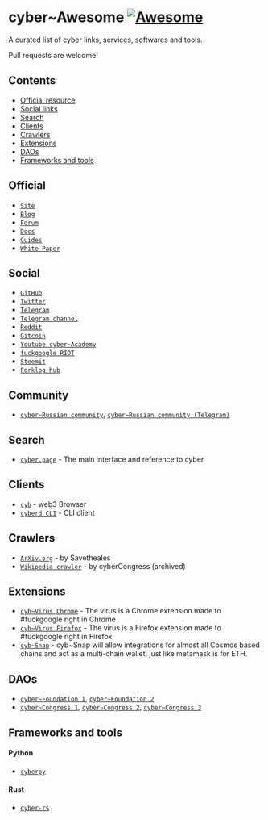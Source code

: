 # cyber~Awesome [![Awesome](https://awesome.re/badge.svg)](https://awesome.re)

A curated list of cyber links, services, softwares and tools.

Pull requests are welcome!

## Contents

- [Official resource](#official)
- [Social links](#social)
- [Search](#search)
- [Clients](#clients)
- [Crawlers](#crawlers)
- [Extensions](#extensions)
- [DAOs](#daos)
- [Frameworks and tools](#frameworks-and-tools)

## Official

- [`Site`](https://cybercongress.ai/)
- [`Blog`](https://cybercongress.ai/post)
- [`Forum`](http://ai.cybercongress.ai/)
- [`Docs`](https://cybercongress.ai/docs/cyberd/cyberd/)
- [`Guides`](https://github.com/cybercongress/congress/blob/master/ecosystem/Cyber%20Homestead%20doc.md)
- [`White Paper`](https://ipfs.io/ipfs/QmPjbx76LycfzSSWMcnni6YVvV3UNhTrYzyPMuiA9UQM3x)

## Social

- [`GitHub`](https://github.com/cybercongress)
- [`Twitter`](https://twitter.com/cyber_devs)
- [`Telegram`](https://t.me/fuckgoogle)
- [`Telegram channel`](https://t.me/cybercongress)
- [`Reddit`](https://www.reddit.com/r/cybercongress/)
- [`Gitcoin`](https://gitcoin.co/profile/cybercongress)
- [`Youtube cyber~Academy`](https://www.youtube.com/channel/UCXgkFmGLhUcXSTp6d4cWEvg/featured)
- [`fuckgoogle RIOT`](https://riot.im/app/#/room/#fuckgoogle:matrix.org)
- [`Steemit`](https://steemit.com/@cybercongress)
- [`Forklog hub`](https://hub.forklog.com/companies/cyber/)

## Community

- [`cyber~Russian community`](https://cyber.cipherdogs.net/), [`cyber~Russian community (Telegram)`](https://t.me/cyber_russian_community)

## Search

- [`cyber.page`](https://cyber.page/) - The main interface and reference to cyber

## Clients

- [`cyb`](https://cyb.ai/) - web3 Browser
- [`cyberd CLI`](https://github.com/cybercongress/go-cyber/blob/master/docs/ultimate-commands-guide.md) - CLI client

## Crawlers

- [`ArXiv.org`](https://github.com/SaveTheAles/arxiv_crawler) - by Savetheales
- [`Wikipedia crawler`](https://github.com/cybercongress/crawler) - by cyberCongress (archived)

## Extensions

- [`cyb~Virus Chrome`](https://github.com/cybercongress/cyb-virus) - The virus is a Chrome extension made to #fuckgoogle right in Chrome
- [`cyb~Virus Firefox`](https://github.com/CipherDogs/cyb-virus) - The virus is a Firefox extension made to #fuckgoogle right in Firefox
- [`cyb~Snap`](https://github.com/cybercongress/cyb-snap) - cyb~Snap will allow integrations for almost all Cosmos based chains and act as a multi-chain wallet, just like metamask is for ETH.

## DAOs

- [`cyber~Foundation 1`](https://mainnet.aragon.org/#/eulerfoundation/0xfc3849b9711f69ddb677facff0cd6755a981a1f0/), [`cyber~Foundation 2`](https://github.com/cybercongress/cyber-foundation)
- [`cyber~Congress 1`](https://mainnet.aragon.org/#/cybercongress/0x606d9835c14617458e48530b1ed4b450c7ed9386/), [`cyber~Congress 2`](https://github.com/cybercongress/congress), [`cyber~Congress 3`](https://cybercongress.ai/)

## Frameworks and tools

#### Python
- [`cyberpy`](https://github.com/SaveTheAles/cyberpy)

#### Rust
- [`cyber-rs`](https://github.com/CipherDogs/cyber-rs)
